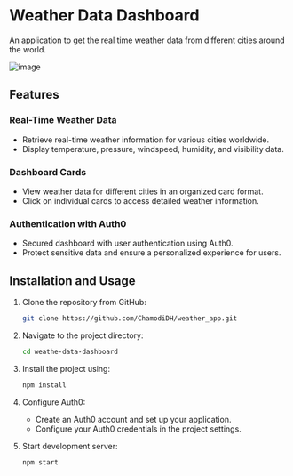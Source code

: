# Weather Data Dashboard

An application to get the real time weather data from different cities around the world.

![image](https://github.com/ChamodiDH/weather_app/assets/65124026/19ce42cc-ac7a-4eaa-92d8-87a64315390e)


## Features

### Real-Time Weather Data
- Retrieve real-time weather information for various cities worldwide.
- Display temperature, pressure, windspeed, humidity, and visibility data.

### Dashboard Cards
- View weather data for different cities in an organized card format.
- Click on individual cards to access detailed weather information.

### Authentication with Auth0
- Secured dashboard with user authentication using Auth0.
- Protect sensitive data and ensure a personalized experience for users.

## Installation and Usage
1. Clone the repository from GitHub:

   ```bash
   git clone https://github.com/ChamodiDH/weather_app.git
   
2. Navigate to the project directory:
    ```bash
   cd weathe-data-dashboard

   
3. Install the project using:
    ```bash
   npm install

   
4. Configure Auth0:
   - Create an Auth0 account and set up your application.
   -  Configure your Auth0 credentials in the project settings.

3. Start development server:
    ```bash
   npm start
